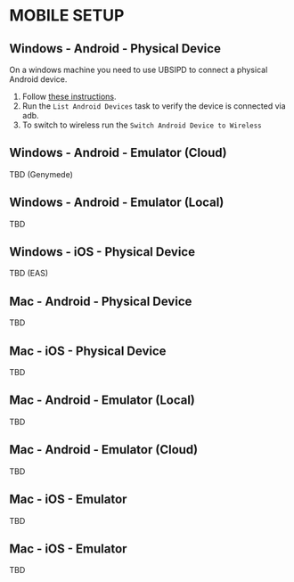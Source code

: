 # MOBILE SETUP

## Windows - Android - Physical Device

On a windows machine you need to use UBSIPD to connect a physical Android device.
1. Follow [these instructions](https://learn.microsoft.com/en-us/windows/wsl/connect-usb).  
1. Run the ```List Android Devices``` task to verify the device is connected via adb.
1. To switch to wireless run the ```Switch Android Device to Wireless```

## Windows - Android - Emulator (Cloud)
TBD (Genymede)

## Windows - Android - Emulator (Local)
TBD

## Windows - iOS - Physical Device
TBD (EAS)

## Mac - Android - Physical Device
TBD

## Mac - iOS - Physical Device
TBD

## Mac - Android - Emulator (Local)
TBD

## Mac - Android - Emulator (Cloud)
TBD

## Mac - iOS - Emulator
TBD

## Mac - iOS - Emulator
TBD

